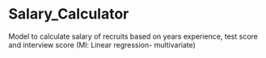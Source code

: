 # Salary_Calculator
Model to calculate salary of recruits based on years experience, test score and interview score (Ml: Linear regression- multivariate)

